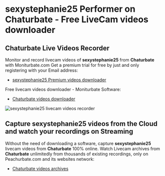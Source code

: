 # sexystephanie25 Performer on Chaturbate - Free LiveCam videos downloader

## Chaturbate Live Videos Recorder

Monitor and record livecam videos of **sexystephanie25** from **Chaturbate** with Moniturbate.com
Get a premium trial for free by just and only registering with your Email address:
* [sexystephanie25 Premium videos downloader](https://moniturbate.com/request-demo-licence-key.html)

Free livecam videos downloader - Moniturbate Software:
* [Chaturbate videos downloader](https://moniturbate.com/moniturbate-download-software.html)

![sexystephanie25 livecam videos recorder](https://peachurnet.com/templates/moniturbate-software.png)


## Capture sexystephanie25 videos from the Cloud and watch your recordings on Streaming

Without the need of downloading a software, capture **sexystephanie25** livecam videos from **Chaturbate** 100% online.
Watch Livecam archives from **Chaturbate** unlimitedly from thousands of existing recordings, only on Peachurbate.com and its websites network:
* [Chaturbate videos archives](https://peachurnet.com/)